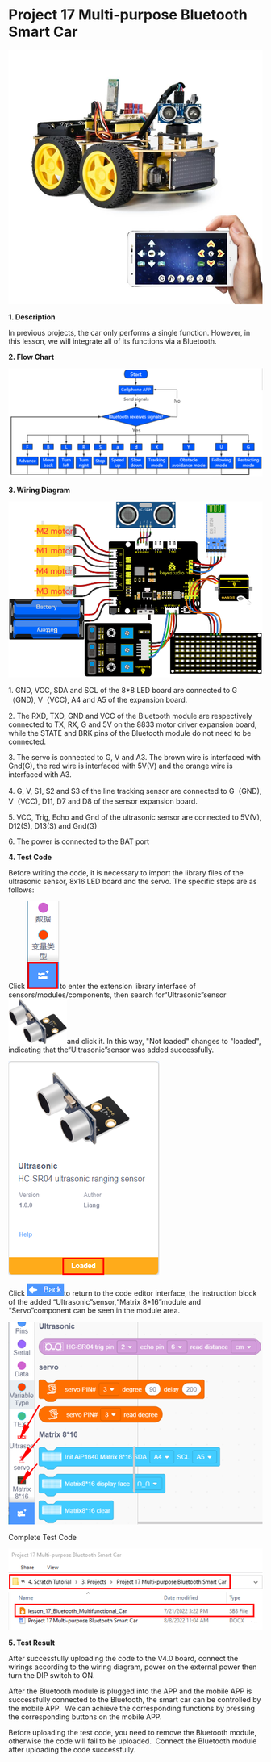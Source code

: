 # Project 17 Multi-purpose Bluetooth Smart Car

![](/media/2c1198e0ebd7c31622b7438469fb572c.jpeg)

**1. Description**

In previous projects, the car only performs a single function. However, in this lesson, we will integrate all of its functions via a Bluetooth.

**2. Flow Chart**

![](/media/73f4da1e321bc29282d3b2f5cb3168dd.png)

**3. Wiring Diagram**

![](/media/fce8edd349ddbcfe02e6f27feb73e90f.png)

1\. GND, VCC, SDA and SCL of the 8\*8 LED board are connected to G（GND), V（VCC), A4 and A5 of the expansion board.

2\. The RXD, TXD, GND and VCC of the Bluetooth module are respectively connected to TX, RX, G and 5V on the 8833 motor driver expansion board, while the STATE and BRK pins of the Bluetooth module do not need to be connected. 

3\. The servo is connected to G, V and A3. The brown wire is interfaced with Gnd(G), the red wire is interfaced with 5V(V) and the orange wire is interfaced with A3.

4\. G, V, S1, S2 and S3 of the line tracking sensor are connected to G（GND), V（VCC), D11, D7 and D8 of the sensor expansion board.

5\. VCC, Trig, Echo and Gnd of the ultrasonic sensor are connected to 5V(V), D12(S), D13(S) and Gnd(G)

6\. The power is connected to the BAT port

**4. Test Code**

Before writing the code, it is necessary to import the library files of the ultrasonic sensor, 8x16 LED board and the servo. The specific steps are as follows: 

Click ![](/media/9964e0b31fc9846a7f64c57f51e47152.png)to enter the extension library interface of sensors/modules/components, then search for“Ultrasonic”sensor![](/media/e3485f63f426d9a126afa3c95c3b0be8.png)and click it. In this way, "Not loaded" changes to "loaded", indicating that the“Ultrasonic”sensor was added successfully. 

![](/media/cba9add907a200ae92f7a5cf2ef3df56.png)

Click ![](/media/29916972665d35bfb34914b6144e28aa.png)to return to the code editor interface, the instruction block of the added “Ultrasonic”sensor,“Matrix 8\*16”module and “Servo”component can be seen in the module area. 

![](/media/9fafe2ef7b999b200d6de6e40bc5cdc0.png)

Complete Test Code

![](/media/7acbfe6b628a17d114f2195b80d35de3.png)

**5. Test Result**

After successfully uploading the code to the V4.0 board, connect the wirings according to the wiring diagram, power on the external power then turn the DIP switch to ON.

After the Bluetooth module is plugged into the APP and the mobile APP is successfully connected to the Bluetooth, the smart car can be controlled by the mobile APP.  We can achieve the corresponding functions by pressing the corresponding buttons on the mobile APP. 

Before uploading the test code, you need to remove the Bluetooth module, otherwise the code will fail to be uploaded.  Connect the Bluetooth module after uploading the code successfully.
